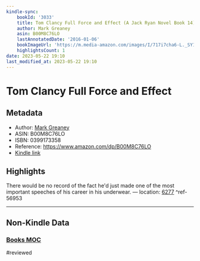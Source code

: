 ```yaml
---
kindle-sync:
    bookId: '3033'
    title: Tom Clancy Full Force and Effect (A Jack Ryan Novel Book 14)
    author: Mark Greaney
    asin: B00M8C76LO
    lastAnnotatedDate: '2016-01-06'
    bookImageUrl: 'https://m.media-amazon.com/images/I/717i7cha6-L._SY160.jpg'
    highlightsCount: 1
date: 2023-05-22 19:10
last_modified_at: 2023-05-22 19:10
---
```


# Tom Clancy Full Force and Effect

## Metadata

-   Author: [Mark Greaney](https://www.amazon.comundefined)
-   ASIN: B00M8C76LO
-   ISBN: 0399173358
-   Reference: https://www.amazon.com/dp/B00M8C76LO
-   [Kindle link](kindle://book?action=open&asin=B00M8C76LO)

## Highlights

There would be no record of the fact he'd just made one of the most important speeches of his career in his underwear. — location: [6277](kindle://book?action=open&asin=B00M8C76LO&location=6277) ^ref-56953

---

## Non-Kindle Data

### [Books MOC](Books%20MOC.md)
#reviewed